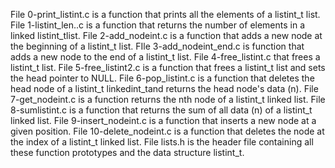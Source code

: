 File 0-print_listint.c is a function that prints all the elements of a listint_t list.
File 1-listint_len..c is a function that returns the number of elements in a linked listint_tlist.
File 2-add_nodeint.c is a function that adds a new node at the beginning of a listint_t list.
FIle 3-add_nodeint_end.c is function that adds a new node to the end of a listint_t list.
File 4-free_listint.c that frees a listint_t list.
File 5-free_listint2.c is a function that frees a listint_t list and sets the head pointer to NULL.
File 6-pop_listint.c is a function that deletes the head node of a listint_t linkedint_tand returns the head node's data (n).
File 7-get_nodeint.c is a function returns the nth node of  a listint_t linked list.
File 8-sumlistint.c is a function that returns the sum of all data (n) of a listint_t linked list.
File 9-insert_nodeint.c is a function that inserts a new node at a given position.
File 10-delete_nodeint.c is a function that deletes the node at the index of a listint_t linked list.
File lists.h is the header file containing all these function prototypes and the data structure listint_t.
